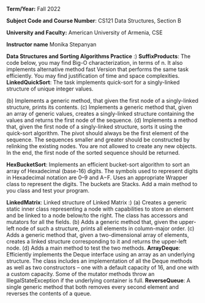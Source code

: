 **Term/Year:** Fall 2022

**Subject Code and Course Number**: CS121 Data Structures, Section B

**University and Faculty:** American University of Armenia, CSE

**Instructor name**  Monika Stepanyan

**Data Structures and Sorting Algorithms Practice** :)
**SuffixProducts**:  The code below, you may find Big-O characterization, in terms of n.
It also implements alternative method fast Version that performs the same task efficiently. You may find justification of time and space complexities.
**LinkedQuickSort**:  The task implements quick-sort for a singly-linked structure of unique integer values.

(b) Implements a generic method, that given the first node of a singly-linked structure, prints its
contents.
(c) Implements a generic method that, given an array of generic values, creates a singly-linked structure containing the values and returns the first node of the sequence.
(d) Implements a method that, given the first node of a singly-linked structure, sorts it using the quick-sort algorithm. The pivot should always be the first element of the sequence. The sequences smaller and greater should be constructed by relinking the existing nodes. You are not allowed to create any new objects. In the end, the first node of the sorted sequence should be returned.

**HexBucketSort**:  Implements an efficient bucket-sort algorithm to sort an array of Hexadecimal (base-16) digits. The symbols used to represent digits in Hexadecimal notation are 0–9 and A−F. Uses an appropriate Wrapper class to represent the digits. The buckets are Stacks. 
Add a main method to you class and test your program.

**LinkedMatrix**: Linked structure of Linked Matrix :)
 (a) Creates a generic static inner class representing a node with capabilities to store an element and be linked to a node below/to the right. The class has accessors and mutators for all the fields.
(b) Adds a generic method that, given the upper-left node of such a structure, prints all elements in column-major order.
(c) Adds a generic method that, given a two-dimensional array of elements, creates a linked structure corresponding to it and returns the upper-left node.
(d) Adds a main method to test the two methods.
**ArrayDeque**:  Efficiently implements the Deque interface using an array as an underlying structure. The class includes an implementation of all the Deque methods as well as two constructors – one with a default capacity of 16, and one with a custom capacity. Some of the mutator methods throw an IllegalStateException if the underlying container is full.
**ReverseQueue**:  A single generic method that both removes every second element and reverses the contents of a queue.
